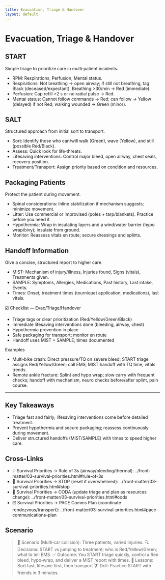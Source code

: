 ```yaml
---
title: Evacuation, Triage & Handover
layout: default
---
```


# Evacuation, Triage & Handover

## START
Simple triage to prioritize care in multi‑patient incidents.

- RPM: Respirations, Perfusion, Mental status.
- Respirations: Not breathing → open airway; if still not breathing, tag Black (deceased/expectant). Breathing >30/min → Red (immediate).
- Perfusion: Cap refill >2 s or no radial pulse → Red.
- Mental status: Cannot follow commands → Red; can follow → Yellow (delayed) if not Red; walking wounded → Green (minor).

## SALT
Structured approach from initial sort to transport.

- Sort: Identify those who can/will walk (Green), wave (Yellow), and still (possible Red/Black).
- Assess: Quick look for life‑threats.
- Lifesaving interventions: Control major bleed, open airway, chest seals, recovery position.
- Treatment/Transport: Assign priority based on condition and resources.

## Packaging Patients
Protect the patient during movement.

- Spinal considerations: Inline stabilization if mechanism suggests; minimize movement.
- Litter: Use commercial or improvised (poles + tarp/blankets). Practice before you need it.
- Hypothermia: Wrap in insulating layers and a wind/water barrier (hypo wrap/bivy); insulate from ground.
- Monitor: Reassess vitals en route; secure dressings and splints.

## Handoff Information
Give a concise, structured report to higher care.

- MIST: Mechanism of injury/illness, Injuries found, Signs (vitals), Treatments given.
- SAMPLE: Symptoms, Allergies, Medications, Past history, Last intake, Events.
- Times: Onset, treatment times (tourniquet application, medications), last vitals.

☑️ Checklist — Evac/Triage/Handover
- Triage tags or clear prioritization (Red/Yellow/Green/Black)
- Immediate lifesaving interventions done (bleeding, airway, chest)
- Hypothermia prevention in place
- Safe packaging for transport; monitor en route
- Handoff uses MIST + SAMPLE; times documented

Examples
- Multi‑bike crash: Direct pressure/TQ on severe bleed; START triage assigns Red/Yellow/Green; call EMS; MIST handoff with TQ time, vitals trends.
- Remote ankle fracture: Splint and hypo wrap; slow carry with frequent checks; handoff with mechanism, neuro checks before/after splint, pain course.

---

## Key Takeaways
- Triage fast and fairly; lifesaving interventions come before detailed treatment.
- Prevent hypothermia and secure packaging; reassess continuously during movement.
- Deliver structured handoffs (MIST/SAMPLE) with times to speed higher care.

## Cross-Links
- 💡 Survival Priorities → Rule of 3s (airway/bleeding/thermal): ../front-matter/03-survival-priorities.html#rule-of-3s
- 📝 Survival Priorities → STOP (reset if overwhelmed): ../front-matter/03-survival-priorities.html#stop
- 📝 Survival Priorities → OODA (update triage and plan as resources change): ../front-matter/03-survival-priorities.html#ooda
- ☑️ Survival Priorities → PACE Comms Plan (coordinate rendezvous/transport): ../front-matter/03-survival-priorities.html#pace-communications-plan

## Scenario

> 🧭 Scenario (Multi‑car collision): Three patients, varied injuries.
> 🔍 Decisions: START vs jumping to treatment; who is Red/Yellow/Green; what to tell EMS.
> ✅ Outcome: You START triage quickly, control a Red bleed, hypo‑wrap, and deliver a MIST report with times.
> 🧠 Lessons: Sort fast, lifesave first, then transport
> 🏋️ Drill: Practice START with friends in 3 minutes.
